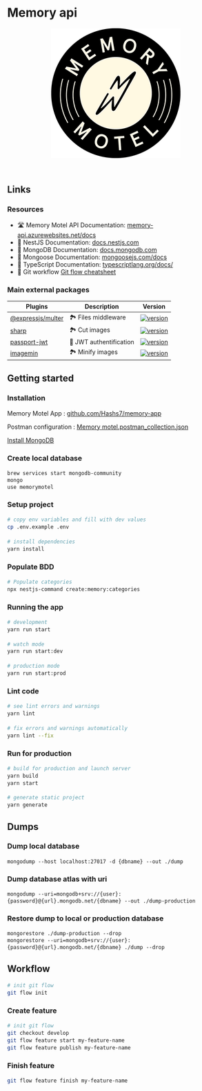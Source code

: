 # Memory api
<p align="center"><img align="center" style="width:300px" src="./.github/memory-motel.png"/></p><br/>

## Links
### Resources
- 🛣 Memory Motel API Documentation: [memory-api.azurewebsites.net/docs](https://memory-api.azurewebsites.net/docs/)
- 📘 NestJS Documentation: [docs.nestjs.com](https://docs.nestjs.com/)
- 📘 MongoDB Documentation: [docs.mongodb.com](https://docs.mongodb.com/)
- 📘 Mongoose Documentation: [mongoosejs.com/docs](https://mongoosejs.com/docs/)
- 📘 TypeScript Documentation: [typescriptlang.org/docs/](https://www.typescriptlang.org/docs/)
- 🚦 Git workflow [Git flow cheatsheet](https://danielkummer.github.io/git-flow-cheatsheet/)

### Main external packages
| Plugins                                                                        | Description                                                                                                              | Version                                                                                                                                           |
| ------------------------------------------------------------------------------ | ------------------------------------------------------------------------------------------------------------------------ | ------------------------------------------------------------------------------------------------------------------------------------------------- |
| [@expressjs/multer](https://github.com/expressjs/multer)             |🏞 Files middleware                                                                                                           | [![version](https://img.shields.io/npm/v/multer?style=flat-square)](https://www.npmjs.com/package/multer)                   | | ⏰ Immutable date-time                                                                                                   | [![version](https://img.shields.io/npm/v/dayjs.svg?style=flat-square)](https://www.npmjs.com/package/dayjs)                                       |
| [sharp](https://github.com/lovell/sharp)                                      |🏞  Cut images                                                                                              | [![version](https://img.shields.io/npm/v/sharp?style=flat-square)](https://www.npmjs.com/package/sharp)                                       |
| [passport-jwt](https://github.com/mikenicholson/passport-jwt)                                      | 🔑  JWT authentification                                                                                             | [![version](https://img.shields.io/npm/v/passport-jwt?style=flat-square)](https://www.npmjs.com/package/passport-jwt)                                       |
| [imagemin](https://github.com/imagemin/imagemin)                                      |🏞  Minify images                                                                                              | [![version](https://img.shields.io/npm/v/imagemin?style=flat-square)](https://www.npmjs.com/package/imagemin)                                       |


## Getting started
### Installation
Memory Motel App :
[github.com/Hashs7/memory-app](https://github.com/Hashs7/memory-app)

Postman configuration : <a href="./.github/Memory motel.postman_collection.json">Memory motel.postman_collection.json</a>


[Install MongoDB](https://docs.mongodb.com/manual/administration/install-community/) 

### Create local database
```
brew services start mongodb-community
mongo
use memorymotel
```

### Setup project
```bash
# copy env variables and fill with dev values
cp .env.example .env

# install dependencies
yarn install
``` 
### Populate BDD

```bash
# Populate categories
npx nestjs-command create:memory:categories
```

### Running the app

```bash
# development
yarn run start

# watch mode
yarn run start:dev

# production mode
yarn run start:prod
```
### Lint code
```bash
# see lint errors and warnings
yarn lint

# fix errors and warnings automatically
yarn lint --fix
```
### Run for production
```bash
# build for production and launch server
yarn build
yarn start

# generate static project
yarn generate
```
## Dumps
### Dump local database
```
mongodump --host localhost:27017 -d {dbname} --out ./dump
```

### Dump database atlas with uri
```
mongodump --uri=mongodb+srv://{user}:{password}@{url}.mongodb.net/{dbname} --out ./dump-production
```

### Restore dump to local or production database 
```
mongorestore ./dump-production --drop
mongorestore --uri=mongodb+srv://{user}:{password}@{url}.mongodb.net/{dbname} ./dump --drop
```
## Workflow

```bash
# init git flow
git flow init
```

### Create feature

```bash
# init git flow
git checkout develop
git flow feature start my-feature-name
git flow feature publish my-feature-name
```

### Finish feature
```bash
git flow feature finish my-feature-name
```



